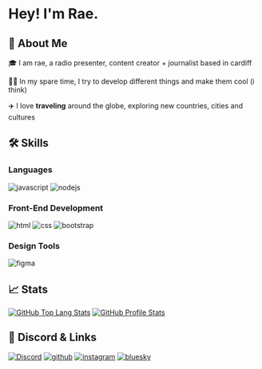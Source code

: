 # Hey! I'm Rae.

## 🚀 About Me

🎓 I am rae, a radio presenter, content creator + journalist based in cardiff

👨‍💻 In my spare time, I try to develop different things and make them cool (i think)

✈️ I love **traveling** around the globe, exploring new countries, cities and cultures

## 🛠️ Skills

### Languages

![javascript](https://img.shields.io/badge/JavaScript-323330?style=for-the-badge&logo=javascript&logoColor=F7DF1E)
![nodejs](https://img.shields.io/badge/NodeJS-323330?style=for-the-badge&logo=javascript&logoColor=F7DF1E)

### Front-End Development

![html](https://img.shields.io/badge/HTML5-E34F26?style=for-the-badge&logo=html5&logoColor=white)
![css](https://img.shields.io/badge/CSS3-1572B6?style=for-the-badge&logo=css3&logoColor=white)
![bootstrap](https://img.shields.io/badge/Bootstrap-563D7C?style=for-the-badge&logo=bootstrap&logoColor=white)


### Design Tools

![figma](https://img.shields.io/badge/figma-000000?style=for-the-badge&logo=figma&logoColor=white)

## 📈 Stats

[![GitHub Top Lang Stats](https://github-readme-stats.vercel.app/api/top-langs?username=r4euk&show_icons=true&locale=en&layout=compact)](https://github.com/raedevs)
[![GitHub Profile Stats](https://github-readme-stats.vercel.app/api?username=r4euk&show_icons=true&theme=tokyonight&locale=en)](https://github.com/raedevs)

## 🔗 Discord & Links

[![Discord](https://lanyard.cnrad.dev/api/1300635824097857556)](https://discord.gg/qBpETatqz5)
[![github](https://img.shields.io/badge/GitHub-000000?style=for-the-badge&logo=GitHub&logoColor=white)](https://github.com/r4euk)
[![instagram](https://img.shields.io/badge/Instagram-E4405F?style=for-the-badge&logo=instagram&logoColor=white)](https://www.instagram.com/r4e.uk/)
[![bluesky](https://img.shields.io/badge/-Bluesky-3686f7?style=flat&logo=icloud&logoColor=white)](https://bsky.app/profile/r4e.uk)
